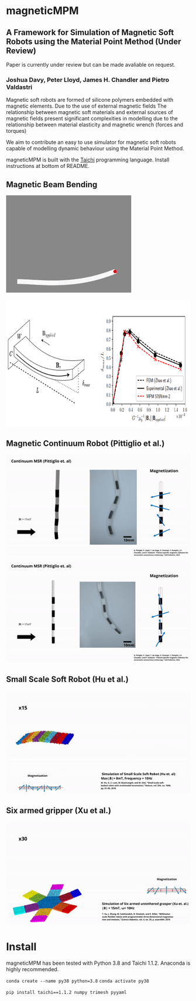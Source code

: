 # magneticMPM
## A Framework for Simulation of Magnetic Soft Robots using the Material Point Method (Under Review)
Paper is currently under review but can be made avaliable on request.
### Joshua Davy, Peter Lloyd, James H. Chandler and Pietro Valdastri


Magnetic
soft robots are formed of silicone polymers embedded with
magnetic elements.
Due to the use of external magnetic fields
The relationship between magnetic
soft materials and external sources of magnetic fields present
significant complexities in modelling due to the relationship
between material elasticity and magnetic wrench (forces and
torques) 

We aim to contribute an easy to use simulator for magnetic soft robots capable of modelling dynamic behaviour using the Material Point Method. 

magneticMPM is built with the [Taichi](https://www.taichi-lang.org/) programming language. Install instructions at bottom of README.


## Magnetic Beam Bending
![](https://github.com/joshDavy1/magneticMPM/blob/main/images/beam_bending.gif)


<img src="https://github.com/joshDavy1/magneticMPM/blob/main/images/figure.PNG" width="800" height="350">

## Magnetic Continuum Robot  (Pittiglio et al.)

![](https://github.com/joshDavy1/magneticMPM/blob/main/images/tentacle.gif)
![](https://github.com/joshDavy1/magneticMPM/blob/main/images/tentacle2.gif)

## Small Scale Soft Robot (Hu et al.)

![](https://github.com/joshDavy1/magneticMPM/blob/main/images/sittiWorm.gif)

## Six armed gripper (Xu et al.)

![](https://github.com/joshDavy1/magneticMPM/blob/main/images/gripper.gif)

# Install
magneticMPM has been tested with Python 3.8 and Taichi 1.1.2. Anaconda is highly recommended.

`conda create --name py38 python=3.8`
`conda activate py38`

`pip install taichi==1.1.2 numpy trimesh pyyaml`







